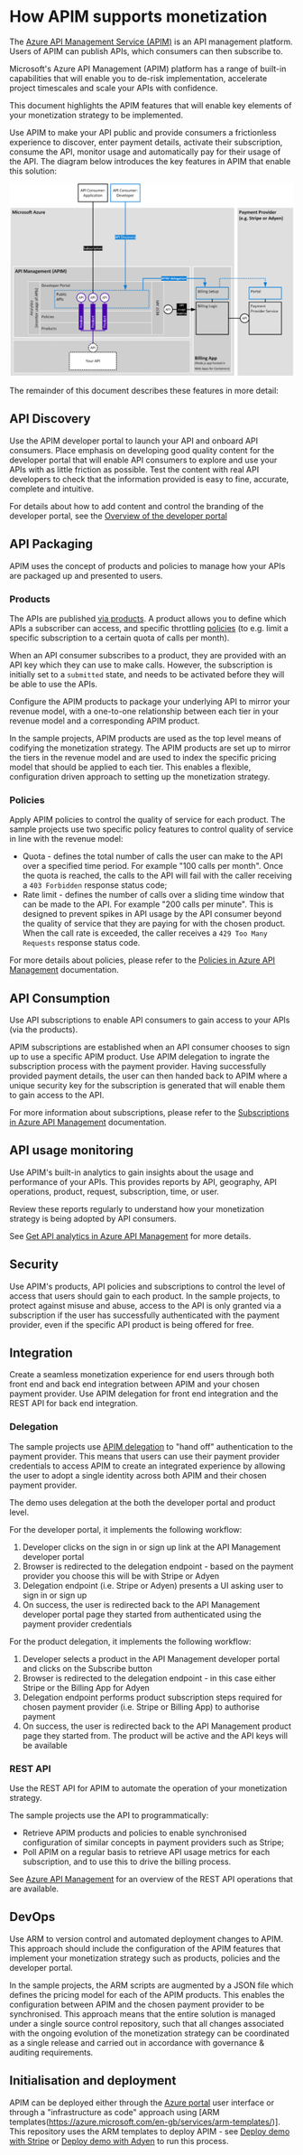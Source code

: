# How APIM supports monetization

The [Azure API Management Service (APIM)](https://docs.microsoft.com/en-us/azure/api-management/) is an API management platform. Users of APIM can publish APIs, which consumers can then subscribe to. 

Microsoft's Azure API Management (APIM) platform has a range of built-in capabilities that will enable you to de-risk implementation, accelerate project timescales and scale your APIs with confidence.

This document highlights the APIM features that will enable key elements of your monetization strategy to be implemented.

Use APIM to make your API public and provide consumers a frictionless experience to discover, enter payment details, activate their subscription, consume the API, monitor usage and automatically pay for their usage of the API.  The diagram below introduces the key features in APIM that enable this solution:

![](architecture-overview.png)

The remainder of this document describes these features in more detail:

## API Discovery

Use the APIM developer portal to launch your API and onboard API consumers.  Place emphasis on developing good quality content for the developer portal that will enable API consumers to explore and use your APIs with as little friction as possible.  Test the content with real API developers to check that the information provided is easy to fine, accurate, complete and intuitive.

For details about how to add content and control the branding of the developer portal, see the [Overview of the developer portal](https://docs.microsoft.com/en-us/azure/api-management/api-management-howto-developer-portal)

## API Packaging

APIM uses the concept of products and policies to manage how your APIs are packaged up and presented to users.

### Products

The APIs are published [via products](https://docs.microsoft.com/en-us/azure/api-management/api-management-howto-add-products). A product allows you to define which APIs a subscriber can access, and specific throttling [policies](https://docs.microsoft.com/en-us/azure/api-management/api-management-howto-policies) (to e.g. limit a specific subscription to a certain quota of calls per month).

When an API consumer subscribes to a product, they are provided with an API key which they can use to make calls. However, the subscription is initially set to a `submitted` state, and needs to be activated before they will be able to use the APIs.

Configure the APIM products to package your underlying API to mirror your revenue model, with a one-to-one relationship between each tier in your revenue model and a corresponding APIM product.

In the sample projects, APIM products are used as the top level means of codifying the monetization strategy.  The APIM products are set up to mirror the tiers in the revenue model and are used to index the specific pricing model that should be applied to each tier.  This enables a flexible, configuration driven approach to setting up the monetization strategy.

### Policies

Apply APIM policies to control the quality of service for each product.  The sample projects use two specific policy features to control quality of service in line with the revenue model:

- Quota - defines the total number of calls the user can make to the API over a specified time period.  For example "100 calls per month".  Once the quota is reached, the calls to the API will fail with the caller receiving a `403 Forbidden` response status code;
- Rate limit - defines the number of calls over a sliding time window that can be made to the API.  For example "200 calls per minute".  This is designed to prevent spikes in API usage by the API consumer beyond the quality of service that they are paying for with the chosen product.  When the call rate is exceeded, the caller receives a `429 Too Many Requests` response status code.

For more details about policies, please refer to the [Policies in Azure API Management](https://docs.microsoft.com/en-us/azure/api-management/api-management-howto-policies) documentation.

## API Consumption

Use API subscriptions to enable API consumers to gain access to your APIs (via the products).

APIM subscriptions are established when an API consumer chooses to sign up to use a specific APIM product.  Use APIM delegation to ingrate the subscription process with the payment provider.  Having successfully provided payment details, the user can then handed back to APIM where a unique security key for the subscription is generated that will enable them to gain access to the API.

For more information about subscriptions, please refer to the [Subscriptions in Azure API Management](https://docs.microsoft.com/en-us/azure/api-management/api-management-subscriptions) documentation.

## API usage monitoring

Use APIM's built-in analytics to gain insights about the usage and performance of your APIs.  This provides reports by API, geography, API operations, product, request, subscription, time, or user.

Review these reports regularly to understand how your monetization strategy is being adopted by API consumers.

See [Get API analytics in Azure API Management](https://docs.microsoft.com/en-us/azure/api-management/howto-use-analytics) for more details.

## Security

Use APIM's products, API policies and subscriptions to control the level of access that users should gain to each product.  In the sample projects, to protect against misuse and abuse, access to the API is only granted via a subscription if the user has successfully authenticated with the payment provider, even if the specific API product is being offered for free.

## Integration

Create a seamless monetization experience for end users through both front end and back end integration between APIM and your chosen payment provider.  Use APIM delegation for front end integration and the REST API for back end integration.

### Delegation

The sample projects use [APIM delegation](https://docs.microsoft.com/en-us/azure/api-management/api-management-howto-setup-delegation) to "hand off" authentication to the payment provider.  This means that users can use their payment provider credentials to access APIM to create an integrated experience by allowing the user to adopt a single identity across both APIM and their chosen payment provider.

The demo uses delegation at the both the developer portal and product level.

For the developer portal, it implements the following workflow:

1. Developer clicks on the sign in or sign up link at the API Management developer portal
1. Browser is redirected to the delegation endpoint - based on the payment provider you choose this will be with Stripe or Adyen
1. Delegation endpoint (i.e. Stripe or Adyen) presents a UI asking user to sign in or sign up
1. On success, the user is redirected back to the API Management developer portal page they started from authenticated using the payment provider credentials

For the product delegation, it implements the following workflow:

1. Developer selects a product in the API Management developer portal and clicks on the Subscribe button
1. Browser is redirected to the delegation endpoint - in this case either Stripe or the Billing App for Adyen
1. Delegation endpoint performs product subscription steps required for chosen payment provider (i.e. Stripe or Billing App) to authorise payment
1. On success, the user is redirected back to the API Management product page they started from.  The product will be active and the API keys will be available

### REST API

Use the REST API for APIM to automate the operation of your monetization strategy.

The sample projects use the API to programmatically:

- Retrieve APIM products and policies to enable synchronised configuration of similar concepts in payment providers such as Stripe;
- Poll APIM on a regular basis to retrieve API usage metrics for each subscription, and to use this to drive the billing process.

See [Azure API Management](https://docs.microsoft.com/en-us/rest/api/apimanagement/) for an overview of the REST API operations that are available.

## DevOps

Use ARM to version control and automated deployment changes to APIM.  This approach should include the configuration of the APIM features that implement your monetization strategy such as products, policies and the developer portal.

In the sample projects, the ARM scripts are augmented by a JSON file which defines the pricing model for each of the APIM products.  This enables the configuration between APIM and the chosen payment provider to be synchronised.  This approach means that the entire solution is managed under a single source control repository, such that all changes associated with the ongoing evolution of the monetization strategy can be coordinated as a single release and carried out in accordance with governance & auditing requirements.

## Initialisation and deployment

APIM can be deployed either through the [Azure portal](https://portal.azure.com/) user interface or through a "infrastructure as code" approach using [ARM templates(https://azure.microsoft.com/en-gb/services/arm-templates/)].  This repository uses the ARM templates to deploy APIM - see [Deploy demo with Stripe](./documentation/stripe-deploy.md) or [Deploy demo with Adyen](./documentation/adyen-deploy.md) to run this process.
